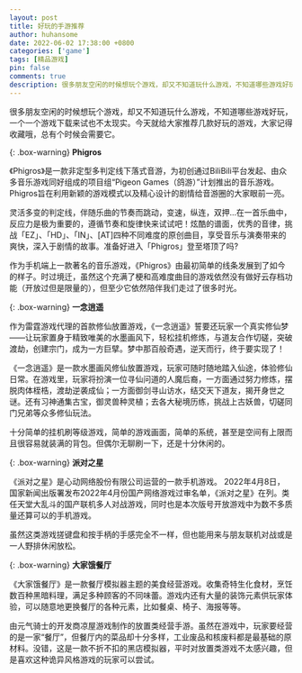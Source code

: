 ```yaml
---
layout: post
title: 好玩的手游推荐
author: huhansome
date: 2022-06-02 17:38:00 +0800
categories: ['game']
tags: [精品游戏]
pin: false
comments: true
description: 很多朋友空闲的时候想玩个游戏，却又不知道玩什么游戏，不知道哪些游戏好玩，今天就给大家推荐几款好玩的游戏
---
```



很多朋友空闲的时候想玩个游戏，却又不知道玩什么游戏，不知道哪些游戏好玩，一个一个游戏下载来试也不太现实。今天就给大家推荐几款好玩的游戏，大家记得收藏哦，总有个时候会需要它。

{: .box-warning}
**Phigros**

《Phigros》是一款非定型多判定线下落式音游，为初创通过BiliBili平台发起、由众多音乐游戏同好组成的项目组“Pigeon Games（鸽游）”计划推出的音乐游戏。Phigros旨在利用新颖的游戏模式以及精心设计的剧情给音游圈的大家眼前一亮。

灵活多变的判定线，伴随乐曲的节奏而跳动，变速，纵连，双押…在一首乐曲中，反应力是极为重要的，遵循节奏和旋律快来试试吧！炫酷的谱面，优秀的音律，挑战「EZ」、「HD」、「IN」、[AT]四种不同难度的原创曲目，享受音乐与演奏带来的爽快，深入于剧情的故事。准备好进入「Phigros」登至塔顶了吗?

作为手机端上一款著名的音乐游戏，《Phigros》由最初简单的线条发展到了如今的样子。时过境迁，虽然这个充满了梗和高难度曲目的游戏依然没有做好云存档功能（开放过但是限量的），但至少它依然陪伴我们走过了很多时光。

{: .box-warning}
**一念逍遥**

作为雷霆游戏代理的首款修仙放置游戏，《一念逍遥》誓要还玩家一个真实修仙梦——让玩家置身于精致唯美的水墨画风下，轻松挂机修炼，与道友合作切磋，突破渡劫，创建宗门，成为一方巨擘。梦中那百般奇遇，逆天而行，终于要实现了！

《一念逍遥》是一款水墨画风修仙放置游戏，玩家可随时随地踏入仙途，体验修仙日常。在游戏里，玩家将扮演一位寻仙问道的人魔后裔，一方面通过努力修炼，摆脱肉体桎梏，渡劫逆袭成仙；一方面御剑寻山访水，结交天下道友，揭开身世之谜。还有习神通集古宝，御灵兽种灵植；去各大秘境历练，挑战上古妖兽，切磋同门兄弟等众多修仙玩法。

十分简单的挂机刷等级游戏，简单的游戏画面，简单的系统，甚至是空间有上限而且很容易就装满的背包。但偶尔无聊刷一下，还是十分休闲的。

{: .box-warning}
**派对之星**

《派对之星》是心动网络股份有限公司运营的一款手机游戏。
2022年4月8日，国家新闻出版署发布2022年4月份国产网络游戏过审名单，《派对之星》在列。类任天堂大乱斗的国产联机多人对战游戏，同时也是本次版号开放游戏中为数不多质量还算可以的手机游戏。

虽然这类游戏搓键盘和按手柄的手感完全不一样，但也能用来与朋友联机对战或是一人野排休闲放松。

{: .box-warning}
**大家饿餐厅**

《大家饿餐厅》是一款餐厅模拟器主题的美食经营游戏。收集奇特生化食材，烹饪数百种黑暗料理，满足多种顾客的不同味蕾。游戏内还有大量的装饰元素供玩家体验，可以随意地更换餐厅的各种元素，比如餐桌、椅子、海报等等。

由元气骑士的开发商凉屋游戏制作的放置类经营手游。虽然在游戏中，玩家要经营的是一家“餐厅”，但餐厅内的菜品却十分多样，工业废品和核废料都是最基础的原材料。没错，这是一款不折不扣的黑店模拟器，平时对放置类游戏不太感兴趣，但是喜欢这种诡异风格游戏的玩家可以尝试。

